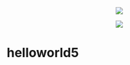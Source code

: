 <p align="center">
  <a href="https://dev.softwaremetric-database.com/dashboard/branches?projectName=helloworld5&branchName=master"><img src="https://dev.softwaremetric-database.com/api/timeline/helloworld5/master"/></a>
</p>

<p align="center">
  <a href="https://dev.softwaremetric-database.com/dashboard/branches?projectName=helloworld5&branchName=master"><img src="https://dev.softwaremetric-database.com/api/timeline/helloworld5/master"/></a>
</p>

# helloworld5